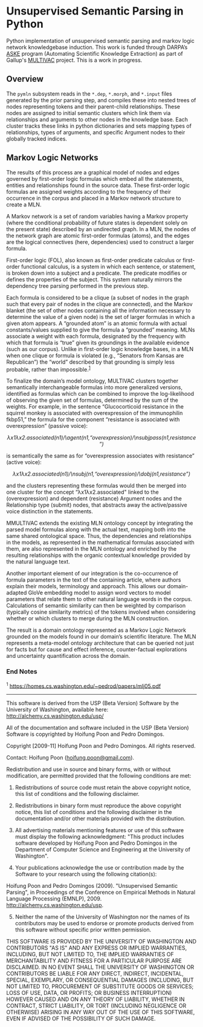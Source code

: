 # Unsupervised Semantic Parsing in Python
Python implementation of unsupervised semantic parsing and markov logic network knowledgebase induction. This work is funded through DARPA’s <a href='https://www.darpa.mil/program/automating-scientific-knowledge-extraction'>ASKE</a> program (Automating Scientific Knowledge Extraction) as part of Gallup's <a href='https://github.com/GallupGovt/multivac'>MULTIVAC</a> project. This is a work in progress. 

## Overview
The `pymln` subsystem reads in the `*.dep`, `*.morph`, and `*.input` files generated by the prior parsing step, and compiles these into nested trees of nodes representing tokens and their parent-child relationships. These nodes are assigned to initial semantic clusters which link them via relationships and arguments to other nodes in the knowledge base. Each cluster tracks these links in python dictionaries and sets mapping types of relationships, types of arguments, and specific Argument nodes to their globally tracked indices.

## Markov Logic Networks
The results of this process are a graphical model of nodes and edges governed by first-order logic formulas which embed all the statements, entities and relationships found in the source data. These first-order logic formulas are assigned weights according to the frequency of their occurrence in the corpus and placed in a Markov network structure to create a MLN.

A Markov network is a set of random variables having a Markov property (where the conditional probability of future states is dependent solely on the present state) described by an undirected graph. In a MLN, the nodes of the network graph are atomic first-order formulas (atoms), and the edges are the logical connectives (here, dependencies) used to construct a larger formula. 

First-order logic (FOL), also known as first-order predicate calculus or first-order functional calculus, is a system in which each sentence, or statement, is broken down into a subject and a predicate. The predicate modifies or defines the properties of the subject. This system naturally mirrors the dependency tree parsing performed in the previous step.

Each formula is considered to be a clique (a subset of nodes in the graph such that every pair of nodes in the clique are connected), and the Markov blanket (the set of other nodes containing all the information necessary to determine the value of a given node) is the set of larger formulas in which a given atom appears. A “grounded atom” is an atomic formula with actual constants/values supplied to give the formula a “grounded” meaning. MLNs associate a weight with each formula, designated by the frequency with which that formula is “true” given its groundings in the available evidence (such as our corpus). Unlike in first-order logic knowledge bases, in a MLN when one clique or formula is violated (e.g., “Senators from Kansas are Republican”) the “world” described by that grounding is simply less probable, rather than impossible.<sup>[1](#1)</sup>

To finalize the domain’s model ontology, MULTIVAC clusters together semantically interchangeable formulas into more generalized versions, identified as formulas which can be combined to improve the log-likelihood of observing the given set of formulas, determined by the sum of the weights. For example, in the sentence “Glucocorticoid resistance in the squirrel monkey is associated with overexpression of the immunophilin fkbp51,” the formula for the component “resistance is associated with overexpression” (passive voice):


<p align='center'> <i> &#955;x1&#955;x2.associated(n1)/\agent(n1,“overexpression)/\nsubjpass(n1,resistance”) </i> </p>

is semantically the same as for “overexpression associates with resistance” (active voice):

<p align='center'> <i> &#955;x1&#955;x2.associated(n1)/\nsubj(n1,“overexpression)/\dobj(n1,resistance”) </i> </p>

and the clusters representing these formulas would then be merged into one cluster for the concept “&#955;x1&#955;x2.associated" linked to the (overexpression) and dependent (resistance) Argument nodes and the Relationship type (submit) nodes, that abstracts away the active/passive voice distinction in the statements.  

MMULTIVAC extends the existing MLN ontology concept by integrating the parsed model formulas along with the actual text, mapping both into the same shared ontological space. Thus, the dependencies and relationships in the models, as represented in the mathematical formulas associated with them, are also represented in the MLN ontology and enriched by the resulting relationships with the organic contextual knowledge provided by the natural language text. 

Another important element of our integration is the co-occurrence of formula parameters in the text of the containing article, where authors explain their models, terminology and approach. This allows our domain-adapted GloVe embedding model to assign word vectors to model parameters that relate them to other natural language words in the corpus. Calculations of semantic similarity can then be weighted by comparison (typically cosine similarity metrics) of the tokens involved when considering whether or which clusters to merge during the MLN construction.

The result is a domain ontology represented as a Markov Logic Network grounded on the models found in our domain’s scientific literature. The MLN represents a meta-model ontology architecture that can be queried not just for facts but for cause and effect inference, counter-factual explorations and uncertainty quantification across the domain.

### End Notes
<sup><a name='1'>1</a></sup> https://homes.cs.washington.edu/~pedrod/papers/mlj05.pdf <br>

<hr>

This software is derived from the USP (Beta Version) Software by the University of Washington, available here: http://alchemy.cs.washington.edu/usp/ 


All of the documentation and software included in the USP (Beta Version) Software is copyrighted by Hoifung Poon and Pedro Domingos.


Copyright [2009-11] Hoifung Poon and Pedro Domingos. All rights reserved.


Contact: Hoifung Poon (hoifung.poon@gmail.com).


Redistribution and use in source and binary forms, with or without modification, are permitted provided that the following conditions are met:


 1. Redistributions of source code must retain the above copyright notice, this list of conditions and the following disclaimer.


 2. Redistributions in binary form must reproduce the above copyright notice, this list of conditions and the following disclaimer in the documentation and/or other materials provided with the distribution.


 3. All advertising materials mentioning features or use of this software must display the following acknowledgment: "This product includes software developed by Hoifung Poon and Pedro Domingos in the Department of Computer Science and Engineering at the University of Washington".


 4. Your publications acknowledge the use or contribution made by the Software to your research using the following citation(s): 

   Hoifung Poon and Pedro Domingos (2009). "Unsupervised Semantic Parsing", in Proceedings of the Conference on Empirical Methods in Natural Language Processing (EMNLP), 2009. http://alchemy.cs.washington.edu/usp.


 5. Neither the name of the University of Washington nor the names of its contributors may be used to endorse or promote products derived from this software without specific prior written permission.


THIS SOFTWARE IS PROVIDED BY THE UNIVERSITY OF WASHINGTON AND CONTRIBUTORS "AS IS" AND ANY EXPRESS OR IMPLIED WARRANTIES, INCLUDING, BUT NOT LIMITED TO, THE IMPLIED WARRANTIES OF MERCHANTABILITY AND FITNESS FOR A PARTICULAR PURPOSE ARE DISCLAIMED. IN NO EVENT SHALL THE UNIVERSITY OF WASHINGTON OR CONTRIBUTORS BE LIABLE FOR ANY DIRECT, INDIRECT, INCIDENTAL, SPECIAL, EXEMPLARY, OR CONSEQUENTIAL DAMAGES (INCLUDING, BUT NOT LIMITED TO, PROCUREMENT OF SUBSTITUTE GOODS OR SERVICES; LOSS OF USE, DATA, OR PROFITS; OR BUSINESS INTERRUPTION) HOWEVER CAUSED AND ON ANY THEORY OF LIABILITY, WHETHER IN CONTRACT, STRICT LIABILITY, OR TORT (INCLUDING NEGLIGENCE OR OTHERWISE) ARISING IN ANY WAY OUT OF THE USE OF THIS SOFTWARE, EVEN IF ADVISED OF THE POSSIBILITY OF SUCH DAMAGE.

